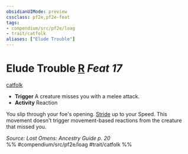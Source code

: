 ```yaml
---
obsidianUIMode: preview
cssclass: pf2e,pf2e-feat
tags:
- compendium/src/pf2e/loag
- trait/catfolk
aliases: ["Elude Trouble"]
---
```

# Elude Trouble  [R](../../rules/core-rulebook/chapter-9-playing-the-game.md#Actions "Reaction") *Feat 17*  
[catfolk](../../rules/traits/catfolk-b1.md)  

- **Trigger** A creature misses you with a melee attack.
- **Activity** Reaction

You slip through your foe's opening. [Stride](../../rules/actions/stride.md) up to your Speed. This movement doesn't trigger movement-based reactions from the creature that missed you.

*Source: Lost Omens: Ancestry Guide p. 20*  
%% #compendium/src/pf2e/loag #trait/catfolk %%